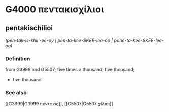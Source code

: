 # G4000 πεντακισχίλιοι

## pentakischílioi

_(pen-tak-is-khil'-ee-oy | pen-ta-kee-SKEE-lee-oo | pane-ta-kee-SKEE-lee-oo)_

### Definition

from G3999 and G5507; five times a thousand; five thousand; 

- five thousand

### See also

[[G3999|G3999 πεντάκις]], [[G5507|G5507 χίλιοι]]
